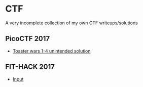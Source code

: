 # CTF

A very incomplete collection of my own CTF writeups/solutions

## PicoCTF 2017
- [Toaster wars 1-4 unintended solution](PicoCTF-2017/Toaster_Wars_1-4_unintended_solution.md)

## FIT-HACK 2017
- [Input](FIT-HACK-2017/Input.md)
